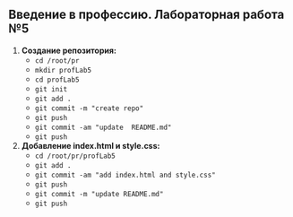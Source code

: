 ## Введение в профессию. Лабораторная работа №5

1. **Создание репозитория:**
    - `cd /root/pr`
    - `mkdir profLab5`
    - `cd profLab5`
    - `git init`
    - `git add .`
    - `git commit -m "create repo"`
    - `git push`
    - `git commit -am "update  README.md"`
    - `git push`
2. **Добавление index.html и style.css:**
    - `cd /root/pr/profLab5`
    - `git add .`
    - `git commit -am "add index.html and style.css"`
    - `git push`
    - `git commit -m "update README.md"`
    - `git push`